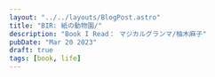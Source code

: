 ```yaml
---
layout: "../../layouts/BlogPost.astro"
title: "BIR: 紙の動物園/"
description: "Book I Read： マジカルグランマ/柚木麻子"
pubDate: "Mar 20 2023"
draft: true
tags: [book, life]
---
```

